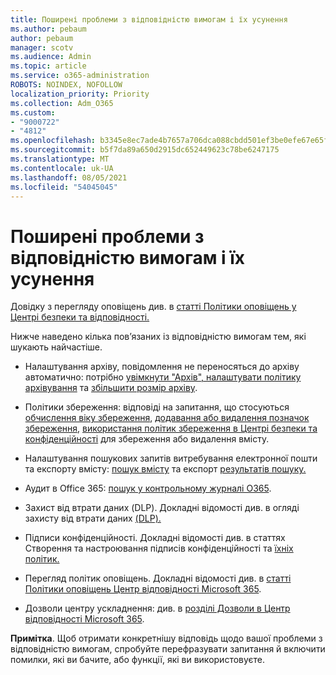 ```yaml
---
title: Поширені проблеми з відповідністю вимогам і їх усунення
ms.author: pebaum
author: pebaum
manager: scotv
ms.audience: Admin
ms.topic: article
ms.service: o365-administration
ROBOTS: NOINDEX, NOFOLLOW
localization_priority: Priority
ms.collection: Adm_O365
ms.custom:
- "9000722"
- "4812"
ms.openlocfilehash: b3345e8ec7ade4b7657a706dca088cbdd501ef3be0efe67e65facdabbaf5c98a
ms.sourcegitcommit: b5f7da89a650d2915dc652449623c78be6247175
ms.translationtype: MT
ms.contentlocale: uk-UA
ms.lasthandoff: 08/05/2021
ms.locfileid: "54045045"
---
```

# <a name="compliance-common-issues-and-resolutions"></a>Поширені проблеми з відповідністю вимогам і їх усунення

Довідку з перегляду оповіщень див. в [статті Політики оповіщень у Центрі безпеки та відповідності.](/microsoft-365/compliance/alert-policies)

Нижче наведено кілька пов’язаних із відповідністю вимогам тем, які шукають найчастіше.

- Налаштування архіву, повідомлення не переносяться до архіву автоматично: потрібно [увімкнути "Архів", налаштувати політику архівування](/microsoft-365/compliance/set-up-an-archive-and-deletion-policy-for-mailboxes) та [збільшити розмір архіву](/microsoft-365/compliance/enable-unlimited-archiving).

- Політики збереження: відповіді на запитання, що стосуються [обчислення віку збереження](/exchange/security-and-compliance/messaging-records-management/retention-age), [додавання або видалення позначок збереження](/exchange/security-and-compliance/messaging-records-management/add-or-remove-retention-tags), [використання політик збереження в Центрі безпеки та конфіденційності](/exchange/security-and-compliance/messaging-records-management/create-a-retention-policy) для збереження або видалення вмісту.

- Налаштування пошукових запитів витребування електронної пошти та експорту вмісту: [пошук вмісту](/microsoft-365/compliance/content-search) та експорт [результатів пошуку.](/microsoft-365/compliance/export-search-results)

- Аудит в Office 365: [пошук у контрольному журналі O365](/microsoft-365/compliance/search-the-audit-log-in-security-and-compliance).

- Захист від втрати даних (DLP). Докладні відомості див. в огляді захисту від втрати даних [(DLP).](/microsoft-365/compliance/data-loss-prevention-policies)
 
- Підписи конфіденційності. Докладні відомості див. в статтях Створення та настроювання підписів конфіденційності та [їхніх політик.](/microsoft-365/compliance/create-sensitivity-labels)

- Перегляд політик оповіщень. Докладні відомості див. в [статті Політики оповіщень Центр відповідності Microsoft 365](/microsoft-365/compliance/alert-policies).

- Дозволи центру ускладнення: див. в [розділі Дозволи в Центр відповідності Microsoft 365](/microsoft-365/compliance/microsoft-365-compliance-center-permissions).

**Примітка**. Щоб отримати конкретнішу відповідь щодо вашої проблеми з відповідністю вимогам, спробуйте перефразувати запитання й включити помилки, які ви бачите, або функції, які ви використовуєте.
